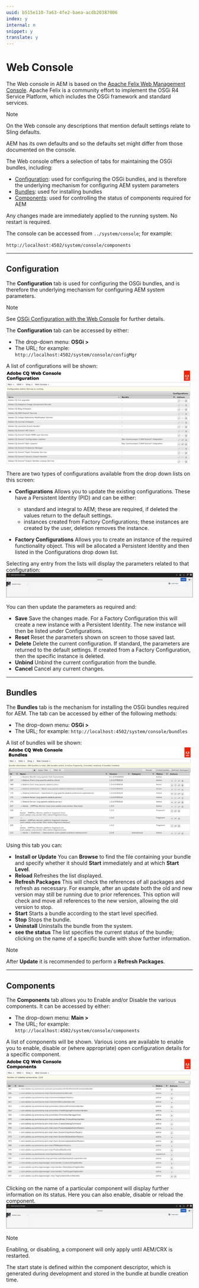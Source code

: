 ```yaml
---
uuid: b515e110-7a63-4fe2-baea-acdb20387006
index: y
internal: n
snippet: y
translate: y
---
```


# Web Console

The Web console in AEM is based on the [Apache Felix Web Management Console](http://felix.apache.org/documentation/subprojects/apache-felix-web-console.html). Apache Felix is a community effort to implement the OSGi R4 Service Platform, which includes the OSGi framework and standard services.

>[!NOTE]
>
><p>On the Web console any descriptions that mention default settings relate to Sling defaults.</p> <p>AEM has its own defaults and so the defaults set might differ from those documented on the console.<br> </p>

The Web console offers a selection of tabs for maintaining the OSGi bundles, including:

* [Configuration](#Configuration): used for configuring the OSGi bundles, and is therefore the underlying mechanism for configuring AEM system parameters
* [Bundles](#Bundles): used for installing bundles
* [Components](#Components): used for controlling the status of components required for AEM

Any changes made are immediately applied to the running system. No restart is required.

The console can be accessed from `../system/console`; for example:

`http://localhost:4502/system/console/components`

---

## Configuration

The **Configuration** tab is used for configuring the OSGi bundles, and is therefore the underlying mechanism for configuring AEM system parameters.

>[!NOTE]
>
><p>See <a href="/content/help/en/experience-manager/6-4/sites/deploying/using/configuring-osgi.html">OSGi Configuration with the Web Console</a> for further details.</p>

The **Configuration** tab can be accessed by either:

* The drop-down menu: **OSGi &gt;**
* The URL; for example: `http://localhost:4502/system/console/configMgr`

A list of configurations will be shown:
![](assets/screen_shot_2012-02-15at52308pm.png) 

There are two types of configurations available from the drop down lists on this screen:

* **Configurations** Allows you to update the existing configurations. These have a Persistent Identity (PID) and can be either:

    * standard and integral to AEM; these are required, if deleted the values return to the default settings.    
    * instances created from Factory Configurations; these instances are created by the user, deletion removes the instance.

* **Factory Configurations** Allows you to create an instance of the required functionality object. This will be allocated a Persistent Identity and then listed in the Configurations drop down list.

Selecting any entry from the lists will display the parameters related to that configuration:
![](assets/chlimage_1.png) 

You can then update the parameters as required and:

* **Save** Save the changes made. For a Factory Configuration this will create a new instance with a Persistent Identity. The new instance will then be listed under Configurations.
* **Reset** Reset the parameters shown on screen to those saved last.
* **Delete** Delete the current configuration. If standard, the parameters are returned to the default settings. If created from a Factory Configuration, then the specific instance is deleted.
* **Unbind** Unbind the current configuration from the bundle.
* **Cancel** Cancel any current changes.

---

## Bundles

The **Bundles** tab is the mechanism for installing the OSGi bundles required for AEM. The tab can be accessed by either of the following methods:

* The drop-down menu: **OSGi &gt;**
* The URL; for example: `http://localhost:4502/system/console/bundles`

A list of bundles will be shown:
![](assets/screen_shot_2012-02-15at44740pm.png) 

Using this tab you can:

* **Install or Update** You can **Browse** to find the file containing your bundle and specify whether it should **Start** immediately and at which **Start Level**.
* **Reload** Refreshes the list displayed.
* **Refresh Packages** This will check the references of all packages and refresh as necessary. For example, after an update both the old and new version may still be running due to prior references. This option will check and move all references to the new version, allowing the old version to stop.
* **Start** Starts a bundle according to the start level specified.
* **Stop** Stops the bundle.
* **Uninstall** Uninstalls the bundle from the system.
* **see the status** The list specifies the current status of the bundle; clicking on the name of a specific bundle with show further information.

>[!NOTE]
>
><p>After <b>Update</b> it is recommended to perform a <b>Refresh Packages</b>.</p>

---

## Components

The **Components** tab allows you to Enable and/or Disable the various components. It can be accessed by either:

* The drop-down menu: **Main &gt;**
* The URL; for example: `http://localhost:4502/system/console/components`

A list of components will be shown. Various icons are available to enable you to enable, disable or (where appropriate) open configuration details for a specific component. 
![](assets/screen_shot_2012-02-15at52144pm.png) 

Clicking on the name of a particular component will display further information on its status. Here you can also enable, disable or reload the component.
![](assets/chlimage_1.png) 
>[!NOTE]
>
><p>Enabling, or disabling, a component will only apply until AEM/CRX is restarted. </p> <p>The start state is defined within the component descriptor, which is generated during development and stored in the bundle at bundle creation time.</p> 
